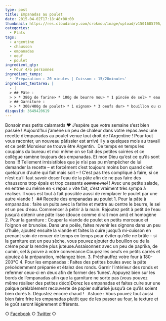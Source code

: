 ```yaml
---
type: post
title: Empanadas au poulet
date: 2015-04-02T17:18:48+00:00
thumbnail: https://res.cloudinary.com/crokmou/image/upload/v1501605795/empanadas-poulet-recette-crokmou-blog-culinaire-160x107_lthwml.jpg
categories: 
  - Plats
tags: 
  - argentine
  - chausson
  - empanadas
  - oeuf
  - poulet
ingredient_qty: 
  - Pour 4/6 personnes
ingredient_temps: 
  - 'Préparation : 20 minutes | Cuisson : 15/20minutes'
ingredient_textarea: |
  - |
  > ## Pâte :
  > > * 380g de farine> * 100g de beurre mou> * 1 pincée de sel> * eau (q.s)
  > ## Garniture :
  > > * 300/400g de poulet> * 1 oignon> * 3 oeufs dur> * bouillon ou crème fraîche> * cumin> * paprika> * sel & poivre
disqusId: 3649420619
---
```


Bonsoir mes petits calamards ❤ J’espère que votre semaine s’est bien passée ! Aujourd’hui j’amène un peu de chaleur dans votre repas avec une recette d’empanadas au poulet venue tout droit de l’Argentine ! Pour tout vous raconter, un nouveau pâtissier est arrivé il y a quelques mois au travail et ce petit Monsieur se trouve être Argentin.  De temps en temps les coupains du bureau et moi même on se fait des petites soirées et ce collègue ramène toujours des empanadas. Et mon Dieu qu’est ce qu’ils sont bons !!! Tellement irrésistibles que je n’ai pas pu m’empêcher de lui demander la recette – et forcément c’est toujours moins bon quand c’est quelqu’un d’autre qui fait mais soit – ! C’est pas très compliqué à faire, si ce n’est qu’il faut savoir doser l’eau de la pâte afin de ne pas faire des chaussons trop épais et trop cassants <del>_comme moi_</del> ! Avec une petite salade, en entrée ou même en « repas » vite fait, c’est vraiment très sympa à réaliser. Il vous est tout à fait possible aussi de remplacer le poulet par une autre viande !   ## Recette des empanadas au poulet 1\. Pour la pâte à empanadas : faire un puits avec la farine et mettre au centre le beurre, le sel et un peu d’eau. Commencer à pétrir à la main. Rajoutez petit à petit de l’eau jusqu’à obtenir une pâte lisse (douce comme dirait mon ami) et homogène 2\. Pour la garniture : Couper la viande de poulet en petits morceaux et l’oignon en brunoise. Dans une poêle, faites revenir les oignons dans un peu d’huile, ajoutez ensuite la viande et faites la cuire jusqu’à mi-cuisson en prenant soin de remuer de temps en temps pour éviter qu’elle ne brûle – si la garniture est un peu sèche, vous pouvez ajouter du bouillon ou de la crème pour la rendre plus juteuse.Assaisonnez avec un peu de paprika, de cumin, sel & poivre à votre convenance.Coupez les oeufs en petits carrés et ajoutez à la préparation, mélangez bien. 3\. Préchauffez votre four à 180-200°C 4\. Pour les empanadas : Faites des petites boules avec la pâte précédemment préparée et étalez des ronds. Garnir l’intérieur des ronds et refermer ceux-ci en deux afin de former des ‘lunes’. Appuyez bien sur les bords de l’empanadas afin que la garniture ne sorte pas (vous pouvez même réaliser des petites déco)Dorez les empanadas et faites cuire sur une palque prélablement recouverte de papier sulfurisé jusqu’à ce qu’ils soient bien dorés 5\. Dégustez encore chaud !   Astuce : Vous pouvez tout aussi bien faire frire les empanadas plutôt que de les passer au four, la texture et le goût seront légèrement différents.  

○ [Facebook](https://www.facebook.com/crokmou.blog) ○ [Twitter](https://twitter.com/Crokmou) ○